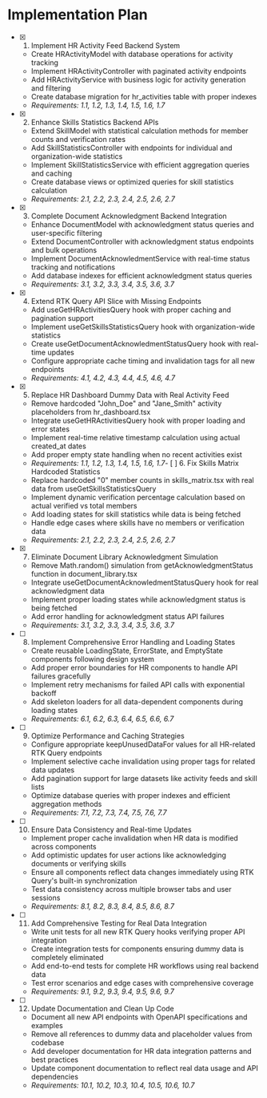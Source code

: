 # Implementation Plan

- [x] 1. Implement HR Activity Feed Backend System
  - Create HRActivityModel with database operations for activity tracking
  - Implement HRActivityController with paginated activity endpoints
  - Add HRActivityService with business logic for activity generation and filtering
  - Create database migration for hr_activities table with proper indexes
  - _Requirements: 1.1, 1.2, 1.3, 1.4, 1.5, 1.6, 1.7_

- [x] 2. Enhance Skills Statistics Backend APIs
  - Extend SkillModel with statistical calculation methods for member counts and verification rates
  - Add SkillStatisticsController with endpoints for individual and organization-wide statistics
  - Implement SkillStatisticsService with efficient aggregation queries and caching
  - Create database views or optimized queries for skill statistics calculation
  - _Requirements: 2.1, 2.2, 2.3, 2.4, 2.5, 2.6, 2.7_

- [x] 3. Complete Document Acknowledgment Backend Integration
  - Enhance DocumentModel with acknowledgment status queries and user-specific filtering
  - Extend DocumentController with acknowledgment status endpoints and bulk operations
  - Implement DocumentAcknowledmentService with real-time status tracking and notifications
  - Add database indexes for efficient acknowledgment status queries
  - _Requirements: 3.1, 3.2, 3.3, 3.4, 3.5, 3.6, 3.7_

- [x] 4. Extend RTK Query API Slice with Missing Endpoints
  - Add useGetHRActivitiesQuery hook with proper caching and pagination support
  - Implement useGetSkillsStatisticsQuery hook with organization-wide statistics
  - Create useGetDocumentAcknowledmentStatusQuery hook with real-time updates
  - Configure appropriate cache timing and invalidation tags for all new endpoints
  - _Requirements: 4.1, 4.2, 4.3, 4.4, 4.5, 4.6, 4.7_

- [x] 5. Replace HR Dashboard Dummy Data with Real Activity Feed
  - Remove hardcoded "John_Doe" and "Jane_Smith" activity placeholders from hr_dashboard.tsx
  - Integrate useGetHRActivitiesQuery hook with proper loading and error states
  - Implement real-time relative timestamp calculation using actual created_at dates
  - Add proper empty state handling when no recent activities exist
  - _Requirements: 1.1, 1.2, 1.3, 1.4, 1.5, 1.6, 1.7_- [ 
] 6. Fix Skills Matrix Hardcoded Statistics
  - Replace hardcoded "0" member counts in skills_matrix.tsx with real data from useGetSkillsStatisticsQuery
  - Implement dynamic verification percentage calculation based on actual verified vs total members
  - Add loading states for skill statistics while data is being fetched
  - Handle edge cases where skills have no members or verification data
  - _Requirements: 2.1, 2.2, 2.3, 2.4, 2.5, 2.6, 2.7_

- [x] 7. Eliminate Document Library Acknowledgment Simulation
  - Remove Math.random() simulation from getAcknowledgmentStatus function in document_library.tsx
  - Integrate useGetDocumentAcknowledmentStatusQuery hook for real acknowledgment data
  - Implement proper loading states while acknowledgment status is being fetched
  - Add error handling for acknowledgment status API failures
  - _Requirements: 3.1, 3.2, 3.3, 3.4, 3.5, 3.6, 3.7_

- [ ] 8. Implement Comprehensive Error Handling and Loading States
  - Create reusable LoadingState, ErrorState, and EmptyState components following design system
  - Add proper error boundaries for HR components to handle API failures gracefully
  - Implement retry mechanisms for failed API calls with exponential backoff
  - Add skeleton loaders for all data-dependent components during loading states
  - _Requirements: 6.1, 6.2, 6.3, 6.4, 6.5, 6.6, 6.7_

- [ ] 9. Optimize Performance and Caching Strategies
  - Configure appropriate keepUnusedDataFor values for all HR-related RTK Query endpoints
  - Implement selective cache invalidation using proper tags for related data updates
  - Add pagination support for large datasets like activity feeds and skill lists
  - Optimize database queries with proper indexes and efficient aggregation methods
  - _Requirements: 7.1, 7.2, 7.3, 7.4, 7.5, 7.6, 7.7_

- [ ] 10. Ensure Data Consistency and Real-time Updates
  - Implement proper cache invalidation when HR data is modified across components
  - Add optimistic updates for user actions like acknowledging documents or verifying skills
  - Ensure all components reflect data changes immediately using RTK Query's built-in synchronization
  - Test data consistency across multiple browser tabs and user sessions
  - _Requirements: 8.1, 8.2, 8.3, 8.4, 8.5, 8.6, 8.7_

- [ ] 11. Add Comprehensive Testing for Real Data Integration
  - Write unit tests for all new RTK Query hooks verifying proper API integration
  - Create integration tests for components ensuring dummy data is completely eliminated
  - Add end-to-end tests for complete HR workflows using real backend data
  - Test error scenarios and edge cases with comprehensive coverage
  - _Requirements: 9.1, 9.2, 9.3, 9.4, 9.5, 9.6, 9.7_

- [ ] 12. Update Documentation and Clean Up Code
  - Document all new API endpoints with OpenAPI specifications and examples
  - Remove all references to dummy data and placeholder values from codebase
  - Add developer documentation for HR data integration patterns and best practices
  - Update component documentation to reflect real data usage and API dependencies
  - _Requirements: 10.1, 10.2, 10.3, 10.4, 10.5, 10.6, 10.7_